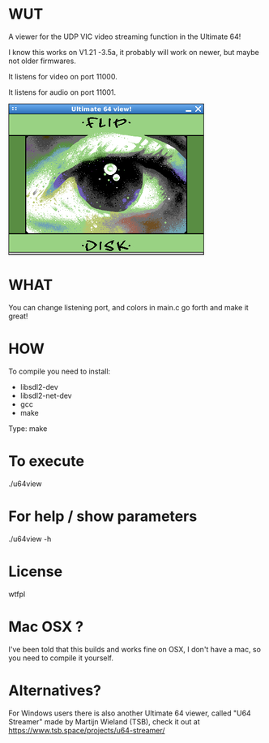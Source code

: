 WUT
===
A viewer for the UDP VIC video streaming function in the Ultimate 64!

I know this works on V1.21 -3.5a, it probably will work on newer, but maybe not older firmwares.

It listens for video on port 11000.

It listens for audio on port 11001.

![shot of the screen](https://github.com/DusteDdk/u64view/blob/master/screenIsHot.jpeg)

WHAT
===
You can change listening port, and colors in main.c go forth and make it great!

HOW
===
To compile you need to install:
* libsdl2-dev
* libsdl2-net-dev
* gcc
* make

Type:
make

To execute
==========
./u64view

For help / show parameters
==========================
./u64view -h

License
=======
wtfpl

Mac OSX ?
===================
I've been told that this builds and works fine on OSX, I don't have a mac, so you need to compile it yourself.

Alternatives?
=============
For Windows users there is also another Ultimate 64 viewer, called "U64 Streamer" made by Martijn Wieland (TSB), check it out at https://www.tsb.space/projects/u64-streamer/
